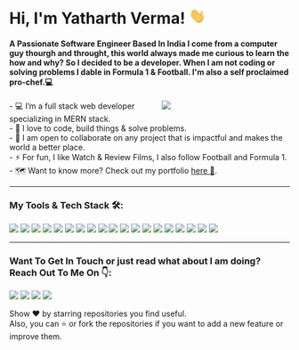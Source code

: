 <h1>Hi, I'm Yatharth Verma! <img src="https://raw.githubusercontent.com/srikanta30/srikanta30/main/assets/wave.gif" width="30px"></h1>
<h4> A Passionate Software Engineer Based In India I come from a computer guy thourgh and throught, this world always made me curious to learn the how and why? So I decided to be a developer. When I am not coding or solving problems I dable in Formula 1 & Football. I'm also a self proclaimed pro-chef.💻 </h4>


<img align='right' src="https://media.giphy.com/media/qgQUggAC3Pfv687qPC/giphy.gif" width="230">
<p>
-   💻 I’m a full stack web developer specializing in MERN stack. <br/>
-   🌱 I love to code, build things & solve problems. <br/>
-   🤝 I am open to collaborate on any project that is impactful and makes the world a better place. <br/>
-   ⚡ For fun, I like Watch & Review Films, I also follow Football and Formula 1. <br/>
-   🗺️ Want to know more? Check out my portfolio <a href=""> here 🔗</a>. <br/>
</p>




---
<h3>My Tools & Tech Stack 🛠️:</h3>
<p> <img src = "https://img.shields.io/badge/-HTML5-E34F26?style=flat&logo=html5&logoColor=white"> <img src = "https://img.shields.io/badge/-CSS3-1572B6?style=flat&logo=css3&logoColor=white"> <img src="https://img.shields.io/badge/-JavaScript-eed718?style=flat&logo=javascript&logoColor=ffffff"> <img src="https://img.shields.io/badge/-React-000000?style=flat&logo=react&logoColor=00c8ff"> <img src="https://img.shields.io/badge/-Redux-764abc?style=flat&logo=redux&logoColor=white"> <img src="https://img.shields.io/badge/next.js-000000?style=flat&logo=nextdotjs&logoColor=white"> <img src="https://img.shields.io/badge/Material--UI-0081CB?logo=material-ui&logoColor=white"> <img src="https://img.shields.io/badge/styled--components-DB7093?style=flat&logo=styled-components&logoColor=white"> <img src="https://img.shields.io/badge/-MongoDB-4DB33D?style=flat&logo=mongodb&logoColor=FFFFFF"> <img src="https://img.shields.io/badge/redis-CC0000.svg?style=flat&logo=redis&logoColor=white"> <img src="https://img.shields.io/badge/-Node.js-3C873A?style=flat&logo=Node.js&logoColor=white"> <img src="https://img.shields.io/badge/Express.js-000000?style=flat&logo=express&logoColor=white"> <img src="https://img.shields.io/badge/Postman-FF6C37?style=flat&logo=Postman&logoColor=white"> <img src="https://img.shields.io/badge/npm-CB3837?style=flat&logo=npm&logoColor=white"> <img src="http://img.shields.io/badge/-Git-F1502F?style=flat&logo=git&logoColor=FFFFFF"> <img src="http://img.shields.io/badge/-Github-000000?style=flat&logo=github&logoColor=FFFFFF"> <img src="https://img.shields.io/badge/Netlify-00C7B7?style=flat&logo=netlify&logoColor=white"> <img src="https://img.shields.io/badge/Heroku-430098?style=flat&logo=heroku&logoColor=white"> <img src="http://img.shields.io/badge/-VS%20Code-007ACC?style=flat&logo=visual%20studio%20code&logoColor=white"> </p>

---


<h3>Want To Get In Touch or just read what about I am doing? Reach Out To Me On 👇:</h3>
  
<p>
    <a href="mailto:yatharth17may@gmail.com"><img src="https://img.shields.io/badge/-GMAIL-D14836?style=for-the-badge&logo=gmail&logoColor=white"></a> 
    <a href="https://in.linkedin.com/in/yeti201"><img src="https://img.shields.io/badge/-LINKEDIN-0077B5?style=for-the-badge&logo=linkedin&logoColor=white"></a>
    <a href="https://twitter.com/htrahtay"><img src="https://img.shields.io/badge/-Twitter-1DA1F2?style=for-the-badge&logo=Twitter&logoColor=white"></a>
    <a href="https://medium.com/@yatharth17may"><img src="https://img.shields.io/badge/Medium-12100E?style=for-the-badge&logo=medium&logoColor=white"></a> 
</p>



<p>
  Show ❤️ by starring repositories you find useful.
  <br />
  Also, you can ⭐ or fork the repositories if you want to add a new feature or improve them.
  <br/>
  <br/>
</p>



